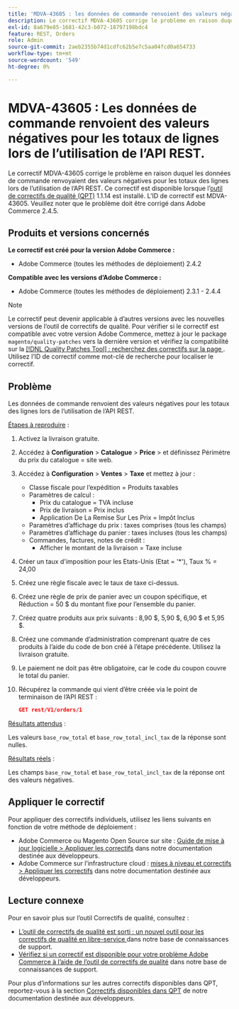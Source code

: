 ```yaml
---
title: 'MDVA-43605 : les données de commande renvoient des valeurs négatives pour les totaux de lignes lors de l’utilisation de l’API REST'
description: Le correctif MDVA-43605 corrige le problème en raison duquel les données de commande renvoyaient des valeurs négatives pour les totaux des lignes lors de l’utilisation de l’API REST. Ce correctif est disponible lorsque l’[outil de correctifs de qualité (QPT)](/help/announcements/adobe-commerce-announcements/magento-quality-patches-released-new-tool-to-self-serve-quality-patches.md) 1.1.14 est installé. L’ID de correctif est MDVA-43605. Veuillez noter que le problème doit être corrigé dans Adobe Commerce 2.4.5.
exl-id: 8a679e85-1681-42c3-b072-18797198bdc4
feature: REST, Orders
role: Admin
source-git-commit: 2aeb2355b74d1cdfc62b5e7c5aa04fcd0a654733
workflow-type: tm+mt
source-wordcount: '549'
ht-degree: 0%

---
```


# MDVA-43605 : Les données de commande renvoient des valeurs négatives pour les totaux de lignes lors de l’utilisation de l’API REST.

Le correctif MDVA-43605 corrige le problème en raison duquel les données de commande renvoyaient des valeurs négatives pour les totaux des lignes lors de l’utilisation de l’API REST. Ce correctif est disponible lorsque l’[outil de correctifs de qualité (QPT)](/help/announcements/adobe-commerce-announcements/magento-quality-patches-released-new-tool-to-self-serve-quality-patches.md) 1.1.14 est installé. L’ID de correctif est MDVA-43605. Veuillez noter que le problème doit être corrigé dans Adobe Commerce 2.4.5.

## Produits et versions concernés

**Le correctif est créé pour la version Adobe Commerce :**

* Adobe Commerce (toutes les méthodes de déploiement) 2.4.2

**Compatible avec les versions d’Adobe Commerce :**

* Adobe Commerce (toutes les méthodes de déploiement) 2.3.1 - 2.4.4

>[!NOTE]
>
>Le correctif peut devenir applicable à d’autres versions avec les nouvelles versions de l’outil de correctifs de qualité. Pour vérifier si le correctif est compatible avec votre version Adobe Commerce, mettez à jour le package `magento/quality-patches` vers la dernière version et vérifiez la compatibilité sur la [[!DNL Quality Patches Tool] : recherchez des correctifs sur la page ](https://experienceleague.adobe.com/tools/commerce-quality-patches/index.html?lang=fr). Utilisez l’ID de correctif comme mot-clé de recherche pour localiser le correctif.

## Problème

Les données de commande renvoient des valeurs négatives pour les totaux des lignes lors de l’utilisation de l’API REST.

<u>Étapes à reproduire</u> :

1. Activez la livraison gratuite.
1. Accédez à **Configuration** > **Catalogue** > **Price** > et définissez Périmètre du prix du catalogue = site web.
1. Accédez à **Configuration** > **Ventes** > **Taxe** et mettez à jour :
   * Classe fiscale pour l’expédition = Produits taxables
   * Paramètres de calcul :
      * Prix du catalogue = TVA incluse
      * Prix de livraison = Prix inclus
      * Application De La Remise Sur Les Prix = Impôt Inclus
   * Paramètres d’affichage du prix : taxes comprises (tous les champs)
   * Paramètres d’affichage du panier : taxes incluses (tous les champs)
   * Commandes, factures, notes de crédit :
      * Afficher le montant de la livraison = Taxe incluse
1. Créer un taux d&#39;imposition pour les Etats-Unis (Etat = &#39;*&#39;), Taux % = 24,00
1. Créez une règle fiscale avec le taux de taxe ci-dessus.
1. Créez une règle de prix de panier avec un coupon spécifique, et Réduction = 50 $ du montant fixe pour l’ensemble du panier.
1. Créez quatre produits aux prix suivants : 8,90 $, 5,90 $, 6,90 $ et 5,95 $.
1. Créez une commande d’administration comprenant quatre de ces produits à l’aide du code de bon créé à l’étape précédente. Utilisez la livraison gratuite.
1. Le paiement ne doit pas être obligatoire, car le code du coupon couvre le total du panier.
1. Récupérez la commande qui vient d’être créée via le point de terminaison de l’API REST :

   ```json
   GET rest/V1/orders/1
   ```

<u>Résultats attendus</u> :

Les valeurs `base_row_total` et `base_row_total_incl_tax` de la réponse sont nulles.

<u>Résultats réels</u> :

Les champs `base_row_total` et `base_row_total_incl_tax` de la réponse ont des valeurs négatives.

## Appliquer le correctif

Pour appliquer des correctifs individuels, utilisez les liens suivants en fonction de votre méthode de déploiement :

* Adobe Commerce ou Magento Open Source sur site : [Guide de mise à jour logicielle > Appliquer les correctifs](https://experienceleague.adobe.com/fr/docs/commerce-operations/tools/quality-patches-tool/usage) dans notre documentation destinée aux développeurs.
* Adobe Commerce sur l’infrastructure cloud : [mises à niveau et correctifs > Appliquer les correctifs](https://experienceleague.adobe.com/fr/docs/commerce-cloud-service/user-guide/develop/upgrade/apply-patches) dans notre documentation destinée aux développeurs.

## Lecture connexe

Pour en savoir plus sur l’outil Correctifs de qualité, consultez :

* [ L’outil de correctifs de qualité est sorti : un nouvel outil pour les correctifs de qualité en libre-service ](/help/announcements/adobe-commerce-announcements/magento-quality-patches-released-new-tool-to-self-serve-quality-patches.md) dans notre base de connaissances de support.
* [Vérifiez si un correctif est disponible pour votre problème Adobe Commerce à l’aide de l’outil de correctifs de qualité](/help/support-tools/patches-available-in-qpt-tool/check-patch-for-magento-issue-with-magento-quality-patches.md) dans notre base de connaissances de support.

Pour plus d’informations sur les autres correctifs disponibles dans QPT, reportez-vous à la section [Correctifs disponibles dans QPT](https://experienceleague.adobe.com/tools/commerce-quality-patches/index.html?lang=fr) de notre documentation destinée aux développeurs.
